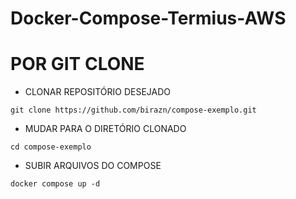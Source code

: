 # Docker-Compose-Termius-AWS

# POR GIT CLONE

* CLONAR REPOSITÓRIO DESEJADO
  
```
git clone https://github.com/birazn/compose-exemplo.git
```

* MUDAR PARA O DIRETÓRIO CLONADO

```
cd compose-exemplo
```

* SUBIR ARQUIVOS DO COMPOSE
  
```
docker compose up -d
```
